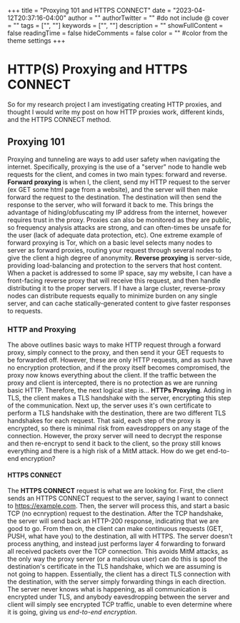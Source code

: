 +++
title = "Proxying 101 and HTTPS CONNECT"
date = "2023-04-12T20:37:16-04:00"
author = ""
authorTwitter = "" #do not include @
cover = ""
tags = ["", ""]
keywords = ["", ""]
description = ""
showFullContent = false
readingTime = false
hideComments = false
color = "" #color from the theme settings
+++

# HTTP(S) Proxying and HTTPS CONNECT

So for my research project I am investigating creating HTTP proxies, and thought I would write my post on how HTTP proxies work, different kinds, and the HTTPS CONNECT method.

## Proxying 101

Proxying and tunneling are ways to add user safety when navigating the internet. Specifically, proxying is the use of a "server" node to handle web requests for the client, and comes in two main types: forward and reverse. 
**Forward proxying** is when I, the client, send my HTTP request to the server (ex GET some html page from a website), and the server will then make forward the request to the destination. The destination will then send the response to the server, who will forward it back to me. This brings the advantage of hiding/obfuscating my IP address from the internet, however requires trust in the proxy. Proxies can also be monitored as they are public, so frequency analysis attacks are strong, and can often-times be unsafe for the user (lack of adequate data protection, etc). One extreme example of forward proxying is Tor, which on a basic level selects many nodes to server as forward proxies, routing your request through several nodes to give the client a high degree of anonymity. 
**Reverse proxying** is server-side, providing load-balancing and protection to the servers that host content. When a packet is addressed to some IP space, say my website, I can have a front-facing reverse proxy that will receive this request, and then handle distributing it to the proper servers. If I have a large cluster, reverse-proxy nodes can distribute requests equally to minimize burden on any single server, and can cache statically-generated content to give faster responses to requests.

### HTTP and Proxying

The above outlines basic ways to make HTTP request through a forward proxy, simply connect to the proxy, and then send it your GET requests to be forwarded off. However, these are only HTTP requests, and as such have no encryption protection, and if the proxy itself becomes compromised, the proxy now knows everything about the client. If the traffic between the proxy and client is intercepted, there is no protection as we are running basic HTTP. Therefore, the next logical step is...
**HTTPs Proxying**. Adding in TLS, the client makes a TLS handshake with the server, encrypting this step of the communication. Next up, the server uses it's own certificate to perform a TLS handshake with the destination, there are two different TLS handshakes for each request. That said, each step of the proxy is encrypted, so there is minimal risk from eavesdroppers on any stage of the connection. However, the proxy server will need to decrypt the response and then re-encrypt to send it back to the client, so the proxy still knows everything and there is a high risk of a MitM attack. How do we get end-to-end encryption?

#### HTTPS CONNECT
The **HTTPS CONNECT** request is what we are looking for. First, the client sends an HTTPS CONNECT request to the server, saying I want to connect to https://example.com. Then, the server will process this, and start a basic TCP (no ecnryption) request to the destination. After the TCP handshake, the server will send back an HTTP-200 response, indicating that we are good to go. From then on, the client can make continuous requests (GET, PUSH, what have you) to the destination, all with HTTPS. The server doesn't process anything, and instead just performs layer 4 forwarding to forward all received packets over the TCP connection. This avoids MitM attacks, as the only way the proxy server (or a malicious user) can do this is spoof the destination's certificate in the TLS handshake, which we are assuming is not going to happen. Essentially, the client has a direct TLS connection with the destination, with the server simply forwarding things in each direction. The server never knows what is happening, as all communication is encrypted under TLS, and anybody eavesdropping between the server and client will simply see encrypted TCP traffic, unable to even determine where it is going, giving us *end-to-end encryption*.



